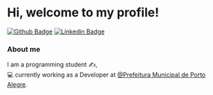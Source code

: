 # Hi, welcome to my profile!

[![Github Badge](https://img.shields.io/badge/-Github-000?style=flat-square&logo=Github&logoColor=white&link=https://github.com/felipeassis97)](https://github.com/felipeassis97)
[![Linkedin Badge](https://img.shields.io/badge/-LinkedIn-blue?style=flat-square&logo=Linkedin&logoColor=white&link=https://www.linkedin.com/in/felipe-assis-041675153/)](https://www.linkedin.com/in/felipe-assis-041675153/)


### About me

I am a programming student ✍,     
💻 currently working as a Developer at [@Prefeitura Municipal de Porto Alegre](https://prefeitura.poa.br/).

